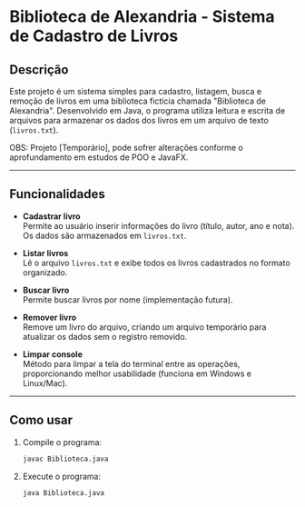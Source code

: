 # Biblioteca de Alexandria - Sistema de Cadastro de Livros

## Descrição

Este projeto é um sistema simples para cadastro, listagem, busca e remoção de livros em uma biblioteca fictícia chamada "Biblioteca de Alexandria". Desenvolvido em Java, o programa utiliza leitura e escrita de arquivos para armazenar os dados dos livros em um arquivo de texto (`livros.txt`).

OBS: Projeto [Temporário], pode sofrer alterações conforme o aprofundamento em estudos de POO e JavaFX.

---

## Funcionalidades

- **Cadastrar livro**  
  Permite ao usuário inserir informações do livro (título, autor, ano e nota). Os dados são armazenados em `livros.txt`.

- **Listar livros**  
  Lê o arquivo `livros.txt` e exibe todos os livros cadastrados no formato organizado.

- **Buscar livro**  
  Permite buscar livros por nome (implementação futura).

- **Remover livro**  
  Remove um livro do arquivo, criando um arquivo temporário para atualizar os dados sem o registro removido.

- **Limpar console**  
  Método para limpar a tela do terminal entre as operações, proporcionando melhor usabilidade (funciona em Windows e Linux/Mac).

---

## Como usar

1. Compile o programa:
   ```bash
   javac Biblioteca.java
2. Execute o programa:
   ```bash
   java Biblioteca.java
   
